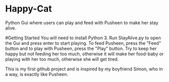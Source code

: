 # Happy-Cat
Python Gui where users can play and feed with Pusheen to make her stay alive. 

#Getting Started 
You will need to install Python 3. Run StayAlive.py to open the Gui and press enter to start playing. To feed Pusheen, press the "Feed" button and to play with Pusheen, press the "Play" button. Try to keep her happy but not feeding her too much, otherwise it will make her food-baby or playing with her too much, otherwise she will get tired. 

This is my first github project and is inspired by my boyfriend Simon, who in a way, is exactly like Pusheen. 
